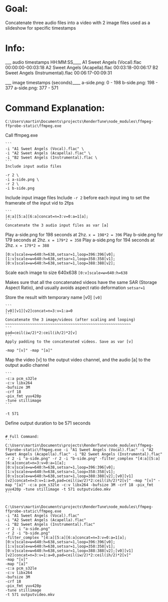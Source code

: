 # Goal:
Concatenate three audio files into a video with 2 image files used as a slideshow for specific timestamps

# Info:
___ audio timestamps HH:MM:SS____
A1 Sweet Angels (Vocal).flac        00:00:00-00:03:18
A2 Sweet Angels (Acapella).flac     00:03:18-00:06:17
B2 Sweet Angels (Instrumental).flac 00:06:17-00:09:31

___ image timestamps (seconds)____
a-side.png: 0   - 198
b-side.png: 198 - 377
a-side.png: 377 - 571 

# Command Explanation: 
```
C:\Users\martin\Documents\projects\RenderTune\node_modules\ffmpeg-ffprobe-static\ffmpeg.exe
```
Call ffmpeg.exe 
~~~~~~~~~~~~~~~~~~~~~~~~~~~~~~~~~~~~~~~~~~~~~~~~~~~~~~~~~
```
-i "A1 Sweet Angels (Vocal).flac" \
-i "A2 Sweet Angels (Acapella).flac" \
-i "B2 Sweet Angels (Instrumental).flac \
```
Include input audio files
~~~~~~~~~~~~~~~~~~~~~~~~~~~~~~~~~~~~~~~~~~~~~~~~~~~~~~~~~
```
-r 2 \
-i a-side.png \
-r 2 \
-i b-side.png 
```
Include input image files
Include `-r 2` before each input img to set the framerate of the input vid to 2fps
~~~~~~~~~~~~~~~~~~~~~~~~~~~~~~~~~~~~~~~~~~~~~~~~~~~~~~~~~
```
[4:a][5:a][6:a]concat=n=3:v=0:a=1[a];
```
Concatenate the 3 audio input files as var [a]
~~~~~~~~~~~~~~~~~~~~~~~~~~~~~~~~~~~~~~~~~~~~~~~~~~~~~~~~~
Play a-side.png for 198 seconds at 2hz. `x = 198*2 = 396` 
Play b-side.png for 179 seconds at 2hz. `x = 179*2 = 358` 
Play a-side.png for 194 seconds at 2hz. `x = 179*2 = 388` 
```
[0:v]scale=w=640:h=638,setsar=1,loop=396:396[v0];
[1:v]scale=w=640:h=638,setsar=1,loop=358:358[v1];
[0:v]scale=w=640:h=638,setsar=1,loop=388:388[v2];
```
Scale each image to size 640x638
`[0:v]scale=w=640:h=638`

Makes sure that all the concatenated videos have the same SAR (Storage Aspect Ratio), and usually avoids aspect ratio deformation
`setsar=1`


Store the result with temporary name [v0]
`[v0]`
~~~~~~~~~~~~~~~~~~~~~~~~~~~~~~~~~~~~~~~~~~~~~~~~~~~~~~~~~
```
[v0][v1][v2]concat=n=3:v=1:a=0
```
Concatenate the 3 image/videos (after scaling and looping)
~~~~~~~~~~~~~~~~~~~~~~~~~~~~~~~~~~~~~~~~~~~~~~~~~~~~~~~~
```
pad=ceil(iw/2)*2:ceil(ih/2)*2[v]
```
Apply padding to the concatenated videos. Save as var [v]
~~~~~~~~~~~~~~~~~~~~~~~~~~~~~~~~~~~~~~~~~~~~~~~~~~~~~~~~~
```
-map "[v]" -map "[a]"
```
Map the video [v] to the output video channel, and the audio [a] to the output audio channel
~~~~~~~~~~~~~~~~~~~~~~~~~~~~~~~~~~~~~~~~~~~~~~~~~~~~~~~~~
```
-c:a pcm_s32le 
-c:v libx264 
-bufsize 3M 
-crf 18 
-pix_fmt yuv420p 
-tune stillimage
```
~~~~~~~~~~~~~~~~~~~~~~~~~~~~~~~~~~~~~~~~~~~~~~~~~~~~~~~~~
```
-t 571
```
Define output duration to be 571 seconds
~~~~~~~~~~~~~~~~~~~~~~~~~~~~~~~~~~~~~~~~~~~~~~~~~~~~~~~~~

# Full Command:
```
C:\Users\martin\Documents\projects\RenderTune\node_modules\ffmpeg-ffprobe-static\ffmpeg.exe -i "A1 Sweet Angels (Vocal).flac" -i "A2 Sweet Angels (Acapella).flac" -i "B2 Sweet Angels (Instrumental).flac" -r 2 -i "a-side.png" -r 2 -i "b-side.png" -filter_complex "[4:a][5:a][6:a]concat=n=3:v=0:a=1[a];[0:v]scale=w=640:h=638,setsar=1,loop=396:396[v0];[1:v]scale=w=640:h=638,setsar=1,loop=358:358[v1];[0:v]scale=w=640:h=638,setsar=1,loop=388:388[v2];[v0][v1][v2]concat=n=3:v=1:a=0,pad=ceil(iw/2)*2:ceil(ih/2)*2[v]" -map "[v]" -map "[a]" -c:a pcm_s32le -c:v libx264 -bufsize 3M -crf 18 -pix_fmt yuv420p -tune stillimage -t 571 outputvideo.mkv  
```


C:\Users\martin\Documents\projects\RenderTune\node_modules\ffmpeg-ffprobe-static\ffmpeg.exe 
-i "A1 Sweet Angels (Vocal).flac" 
-i "A2 Sweet Angels (Acapella).flac" 
-i "B2 Sweet Angels (Instrumental).flac" 
-r 2 -i "a-side.png" 
-r 2 -i "b-side.png" 
-filter_complex "[4:a][5:a][6:a]concat=n=3:v=0:a=1[a];[0:v]scale=w=640:h=638,setsar=1,loop=396:396[v0];[1:v]scale=w=640:h=638,setsar=1,loop=358:358[v1];[0:v]scale=w=640:h=638,setsar=1,loop=388:388[v2];[v0][v1][v2]concat=n=3:v=1:a=0,pad=ceil(iw/2)*2:ceil(ih/2)*2[v]" 
-map "[v]" 
-map "[a]" 
-c:a pcm_s32le 
-c:v libx264 
-bufsize 3M 
-crf 18 
-pix_fmt yuv420p 
-tune stillimage 
-t 571 outputvideo.mkv  




